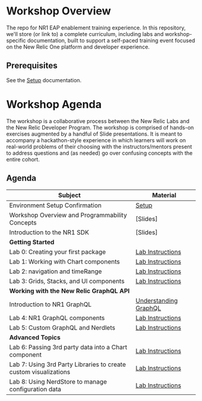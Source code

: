 # Workshop Overview

The repo for NR1 EAP enablement training experience. In this repository, we'll store (or link to) a complete curriculum, including labs and workshop-specific documentation, built to support a self-paced training event focused on the New Relic One platform and developer experience.

## Prerequisites

See the [Setup](SETUP.md) documentation.

# Workshop Agenda

The workshop is a collaborative process between the New Relic Labs and the New Relic Developer Program. The workshop is comprised of hands-on exercises augmented by a handful of Slide presentations. It is meant to accompany a hackathon-style experience in which learners will work on real-world problems of their choosing with the instructors/mentors present to address questions and (as needed) go over confusing concepts with the entire cohort.

## Agenda

| Subject | Material |
|---|---|
| Environment Setup Confirmation | [Setup](https://github.com/newrelic/nr1-eap-workshop/blob/master/Setup.md) |
| Workshop Overview and Programmability Concepts | [Slides] |
| Introduction to the NR1 SDK | [Slides] |
| **Getting Started** | |
| Lab 0: Creating your first package | [Lab Instructions](https://github.com/newrelic/nr1-eap-workshop/blob/master/LAB0_INSTRUCTIONS.md) |
| Lab 1: Working with Chart components | [Lab Instructions](https://github.com/newrelic/nr1-eap-workshop/blob/master/lab1/INSTRUCTIONS.md) |
| Lab 2: navigation and timeRange | [Lab Instructions](https://github.com/newrelic/nr1-eap-workshop/blob/master/lab2/INSTRUCTIONS.md) |
| Lab 3: Grids, Stacks, and UI components | [Lab Instructions](https://github.com/newrelic/nr1-eap-workshop/blob/master/lab3/INSTRUCTIONS.md) |
| **Working with the New Relic GraphQL API** | |
| Introduction to NR1 GraphQL | [Understanding GraphQL](https://github.com/newrelic/nr1-eap-workshop/blob/master/GraphQL-TheBasics/INSTRUCTIONS.md) |
| Lab 4: NR1 GraphQL components | [Lab Instructions](https://github.com/newrelic/nr1-eap-workshop/blob/master/lab4/INSTRUCTIONS.md) |
| Lab 5: Custom GraphQL and Nerdlets | [Lab Instructions](https://github.com/newrelic/nr1-eap-workshop/blob/master/lab5/INSTRUCTIONS.md) |
| **Advanced Topics** | |
| Lab 6: Passing 3rd party data into a Chart component | [Lab Instructions](https://github.com/newrelic/nr1-eap-workshop/blob/master/lab6/INSTRUCTIONS.md) |
| Lab 7: Using 3rd Party Libraries to create custom visualizations | [Lab Instructions](https://github.com/newrelic/nr1-eap-workshop/blob/master/lab7/INSTRUCTIONS.md) |
| Lab 8: Using NerdStore to manage configuration data | [Lab Instructions](https://github.com/newrelic/nr1-eap-workshop/blob/master/lab8/INSTRUCTIONS.md) |